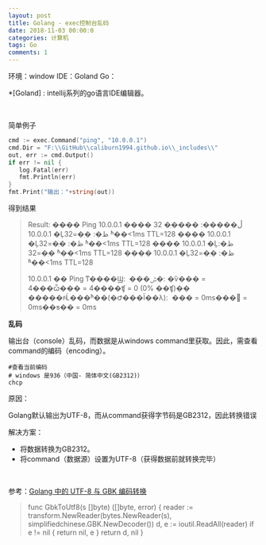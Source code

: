 ```yaml
---
layout: post
title: Golang - exec控制台乱码
date: 2018-11-03 00:00:0
categories: 计算机
tags: Go
comments: 1
---
```


环境：window	IDE：Goland		Go：

*[Goland] : intellij系列的go语言IDE编辑器。

<br>

简单例子

```go
cmd := exec.Command("ping", "10.0.0.1")
cmd.Dir = "F:\\GitHub\\caliburn1994.github.io\\_includes\\"
out, err := cmd.Output()
if err != nil {
   log.Fatal(err)
   fmt.Println(err)
}
fmt.Print("输出："+string(out))
```

得到结果

> Result: 
> ���� Ping 10.0.0.1 ���� 32 �ֽڵ�����:
> ���� 10.0.0.1 �Ļظ�: �ֽ�=32 ʱ��<1ms TTL=128
> ���� 10.0.0.1 �Ļظ�: �ֽ�=32 ʱ��<1ms TTL=128
> ���� 10.0.0.1 �Ļظ�: �ֽ�=32 ʱ��<1ms TTL=128
> ���� 10.0.0.1 �Ļظ�: �ֽ�=32 ʱ��<1ms TTL=128
>
> 10.0.0.1 �� Ping ͳ����Ϣ:
> ​    ���ݰ�: �ѷ��� = 4���ѽ��� = 4����ʧ = 0 (0% ��ʧ)��
> �����г̵Ĺ���ʱ��(�Ժ���Ϊ��λ):
> ​    ��� = 0ms��� = 0ms��ƽ�� = 0ms

**乱码**

输出台（console）乱码，而数据是从windows command里获取。因此，需查看command的编码（encoding）。

```shell
#查看当前编码
# windows 是936（中国- 简体中文(GB2312)）
chcp
```

原因：

Golang默认输出为UTF-8，而从command获得字节码是GB2312，因此转换错误

解决方案：

- 将数据转换为GB2312。
- 将command（数据源）设置为UTF-8（获得数据前就转换完毕）

<br>

参考：[Golang 中的 UTF-8 与 GBK 编码转换](http://mengqi.info/html/2015/201507071345-using-golang-to-convert-text-between-gbk-and-utf-8.html)

> func GbkToUtf8(s []byte) ([]byte, error) {
> reader := transform.NewReader(bytes.NewReader(s), simplifiedchinese.GBK.NewDecoder())
> d, e := ioutil.ReadAll(reader)
> if e != nil {
> return nil, e
> }
> return d, nil
> }